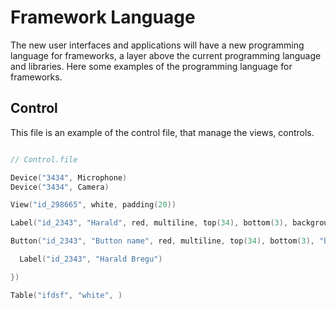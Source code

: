 # Framework Language
The new user interfaces and applications will have a new programming language for frameworks, a layer above the current programming language and libraries. Here some examples of the programming language for frameworks.

## Control
This file is an example of the control file, that manage the views, controls.

```swift

// Control.file

Device("3434", Microphone)
Device("3434", Camera)

View("id_298665", white, padding(20))

Label("id_2343", "Harald", red, multiline, top(34), bottom(3), backgroundWhite)

Button("id_2343", "Button name", red, multiline, top(34), bottom(3), "backgroundWhite", func() {

  Label("id_2343", "Harald Bregu")

})

Table("ifdsf", "white", )

```
